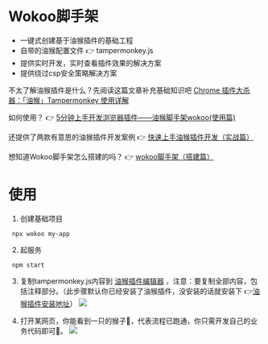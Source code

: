 # Wokoo脚手架

- 一键式创建基于油猴插件的基础工程
- 自带的油猴配置文件 👉 tampermonkey.js
- 提供实时开发，实时查看插件效果的解决方案
- 提供绕过csp安全策略解决方案


不太了解油猴插件是什么？先阅读这篇文章补充基础知识吧 [Chrome 插件大杀器：「油猴」Tampermonkey 使用详解](https://zhuanlan.zhihu.com/p/99390731)

如何使用？ 👉 [5分钟上手开发浏览器插件——油猴脚手架wokoo(使用篇)](https://juejin.cn/post/6922815205575491597)

还提供了两款有意思的油猴插件开发案例 👉 [快速上手油猴插件开发（实战篇）](https://juejin.cn/post/6925605904561750030/)

想知道Wokoo脚手架怎么搭建的吗？ 👉 [wokoo脚手架（搭建篇）](https://juejin.cn/post/6925613440752943112#)


# 使用

1. 创建基础项目

  ```shell
   npx wokoo my-app
  ```

2. 起服务

  ```
   npm start
  ```

3. 复制tampermonkey.js内容到 [油猴插件编辑器](chrome-extension://dhdgffkkebhmkfjojejmpbldmpobfkfo/options.html#url=&nav=new-user-script) ，注意：要复制全部内容，包括注释部分。（此步骤默认你已经安装了油猴插件，没安装的话就安装下 👉[油猴插件安装地址](https://chrome.google.com/webstore/detail/tampermonkey-beta/gcalenpjmijncebpfijmoaglllgpjagf?hl=zh-CN)）
![](https://p9-juejin.byteimg.com/tos-cn-i-k3u1fbpfcp/811cad2db5cb4332bfec83ea697aa2a2~tplv-k3u1fbpfcp-watermark.image)


4. 打开某网页，你能看到一只的猴子🐒，代表流程已跑通，你只需开发自己的业务代码即可🎉。
![](https://p9-juejin.byteimg.com/tos-cn-i-k3u1fbpfcp/6f8e6a5a044f4f2980febedf066bbcd1~tplv-k3u1fbpfcp-watermark.image)

